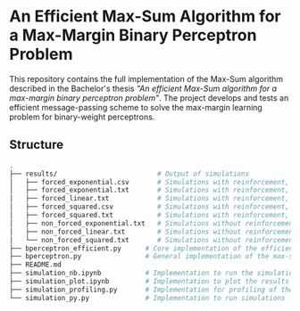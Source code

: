 # An Efficient Max-Sum Algorithm for a Max-Margin Binary Perceptron Problem

This repository contains the full implementation of the Max-Sum algorithm described in the Bachelor's thesis *"An efficient Max-Sum algorithm for a max-margin binary perceptron problem"*. 
The project develops and tests an efficient message-passing scheme to solve the max-margin learning problem for binary-weight perceptrons.

## Structure

```bash
.
├── results/                         # Output of simulations
│   ├── forced_exponential.csv       # Simulations with reinforcement, exponential external field csv
│   ├── forced_exponential.txt       # Simulations with reinforcement, exponential external field
│   ├── forced_linear.txt            # Simulations with reinforcement, linear external field
│   ├── forced_squared.csv           # Simulations with reinforcement, squared external field csv
│   ├── forced_squared.txt           # Simulations with reinforcement, squared external field
│   ├── non_forced_exponential.txt   # Simulations without reinforcement, exponential external field
│   ├── non_forced_linear.txt        # Simulations without reinforcement, linear external field
│   └── non_forced_squared.txt       # Simulations without reinforcement, squared external field
├── bperceptron_efficient.py      # Core implementation of the efficient max-sum updates
├── bperceptron.py                # General implementation of the max-sum updates
├── README.md
├── simulation_nb.ipynb           # Implementation to run the simulations in notebook version
├── simulation_plot.ipynb         # Implementation to plot the results of the simulations
├── simulation_profiling.py       # Implementation for profiling of the message updates
└── simulation_py.py              # Implementation to run simulations